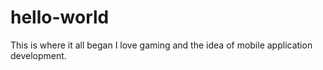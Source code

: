 # hello-world
This is where it all began
I love gaming and the idea of mobile application development.

